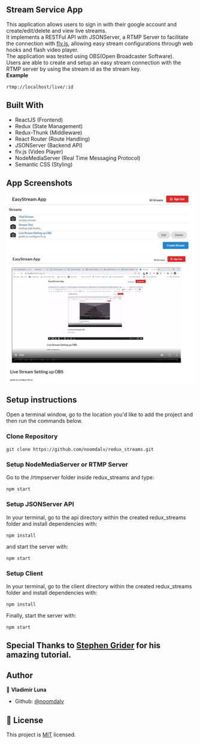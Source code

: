 ## Stream Service App

This application allows users to sign in with their google account and create/edit/delete and view live streams.  
It implements a RESTFul API with JSONServer, a RTMP Server to facilitate the connection with [flv.js](https://github.com/Bilibili/flv.js/), allowing easy stream configurations through web hooks and flash video player.  
The application was tested using OBS(Open Broadcaster Software).  
Users are able to create and setup an easy stream connection with the RTMP server by using the stream id as the stream key.  
<b>Example</b>
```
rtmp://localhost/live/:id
```

## Built With

- ReactJS (Frontend)
- Redux (State Management)
- Redux-Thunk (Middleware)
- React Router (Route Handling)
- JSONServer (Backend API)
- flv.js (Video Player)
- NodeMediaServer (Real Time Messaging Protocol)
- Semantic CSS (Styling)

## App Screenshots

![screenshot](./client/src/misc/ss1.JPG)
![screenshot](./client/src/misc/ss3.JPG)

## Setup instructions

Open a terminal window, go to the location you'd like to add the project and then run the commands below.

### Clone Repository

```console
git clone https://github.com/noomdalv/redux_streams.git
```

### Setup NodeMediaServer or RTMP Server

Go to the /rtmpserver folder inside redux_streams and type:
```console
npm start
```

### Setup JSONServer API

In your terminal, go to the api directory within the created redux_streams folder and install dependencies with:
```console
npm install
```
and start the server with:
```console
npm start
```

### Setup Client
In your terminal, go to the client directory within the created redux_streams folder and install dependencies with:
```console
npm install
```
Finally, start the server with:
```console
npm start
```

## Special Thanks to [Stephen Grider](https://www.udemy.com/course/react-redux/) for his amazing tutorial.

## Author

👤 **Vladimir Luna**

- Github: [@noomdalv](https://github.com/noomdalv)


## 📝 License

This project is [MIT](lic.url) licensed.
